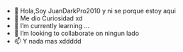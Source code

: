- 👋 Hola,Soy JuanDarkPro2010  y ni se porque estoy aqui
- 👀 Me dio Curiosidad xd
- 🌱 I’m currently learning ...
- 💞️ I’m looking to collaborate on ningun lado
- 📫 Y nada mas xddddd

<!---
JuanDarkPro2010/JuanDarkPro2010 is a ✨ special ✨ repository because its `README.md` (this file) appears on your GitHub profile.
You can click the Preview link to take a look at your changes.
--->
